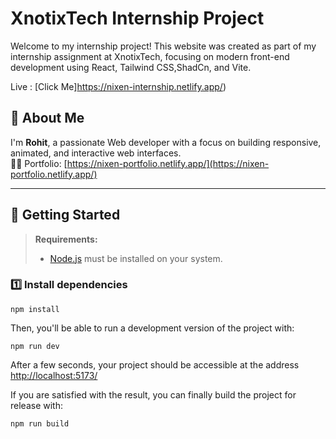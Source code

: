 ﻿# XnotixTech Internship Project

Welcome to my internship project! This website was created as part of my internship assignment at XnotixTech, focusing on modern front-end development using React, Tailwind CSS,ShadCn, and Vite.


 
Live : [Click Me]https://nixen-internship.netlify.app/)

## 👋 About Me

I'm **Rohit**, a passionate Web developer with a focus on building responsive, animated, and interactive web interfaces.  
🧑‍💻 Portfolio: [https://nixen-portfolio.netlify.app/](https://nixen-portfolio.netlify.app/)

---

## 🚀 Getting Started

> **Requirements:**
> - [Node.js](https://nodejs.org/en/) must be installed on your system.

### 1️⃣ Install dependencies

```
npm install
```

Then, you'll be able to run a development version of the project with:

```
npm run dev
```

After a few seconds, your project should be accessible at the address
[http://localhost:5173/](http://localhost:5173/)


If you are satisfied with the result, you can finally build the project for release with:

```
npm run build
```
